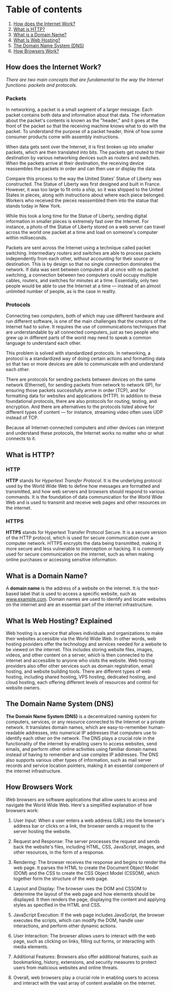 
# Table of contents
1. [How does the Internet Work?](#internet)
2. [What is HTTP?](#http)
4. [What is a Domain Name?](#domain)
5. [What Is Web Hosting?](#hosting)
6. [The Domain Name System (DNS)](#dns)
7. [How Browsers Work?](#browsers)

<div id='internet'/>
    
## How does the Internet Work?
*There are two main concepts that are fundamental to the way the Internet functions: packets and protocols.*

### Packets
In networking, a packet is a small segment of a larger message. Each packet contains both data and information about that data. The information about the packet's contents is known as the "header," and it goes at the front of the packet so that the receiving machine knows what to do with the packet. To understand the purpose of a packet header, think of how some consumer products come with assembly instructions.

When data gets sent over the Internet, it is first broken up into smaller packets, which are then translated into bits. The packets get routed to their destination by various networking devices such as routers and switches. When the packets arrive at their destination, the receiving device reassembles the packets in order and can then use or display the data.

Compare this process to the way the United States' Statue of Liberty was constructed. The Statue of Liberty was first designed and built in France. However, it was too large to fit onto a ship, so it was shipped to the United States in pieces, along with instructions about where each piece belonged. Workers who received the pieces reassembled them into the statue that stands today in New York.

While this took a long time for the Statue of Liberty, sending digital information in smaller pieces is extremely fast over the Internet. For instance, a photo of the Statue of Liberty stored on a web server can travel across the world one packet at a time and load on someone's computer within milliseconds.

Packets are sent across the Internet using a technique called packet switching. Intermediary routers and switches are able to process packets independently from each other, without accounting for their source or destination. This is by design so that no single connection dominates the network. If data was sent between computers all at once with no packet switching, a connection between two computers could occupy multiple cables, routers, and switches for minutes at a time. Essentially, only two people would be able to use the Internet at a time — instead of an almost unlimited number of people, as is the case in reality.

### Protocols
Connecting two computers, both of which may use different hardware and run different software, is one of the main challenges that the creators of the Internet had to solve. It requires the use of communications techniques that are understandable by all connected computers, just as two people who grew up in different parts of the world may need to speak a common language to understand each other.

This problem is solved with standardized protocols. In networking, a protocol is a standardized way of doing certain actions and formatting data so that two or more devices are able to communicate with and understand each other.

There are protocols for sending packets between devices on the same network (Ethernet), for sending packets from network to network (IP), for ensuring those packets successfully arrive in order (TCP), and for formatting data for websites and applications (HTTP). In addition to these foundational protocols, there are also protocols for routing, testing, and encryption. And there are alternatives to the protocols listed above for different types of content — for instance, streaming video often uses UDP instead of TCP.

Because all Internet-connected computers and other devices can interpret and understand these protocols, the Internet works no matter who or what connects to it.

<div id='http'/>

## What is HTTP?

### HTTP
**HTTP** stands for *Hypertext Transfer Protocol*. It is the underlying protocol used by the World Wide Web to define how messages are formatted and transmitted, and how web servers and browsers should respond to various commands. It is the foundation of data communication for the World Wide Web and is used to transmit and receive web pages and other resources on the internet.

### HTTPS
**HTTPS** stands for Hypertext Transfer Protocol Secure. It is a secure version of the HTTP protocol, which is used for secure communication over a computer network. HTTPS encrypts the data being transmitted, making it more secure and less vulnerable to interception or hacking. It is commonly used for secure communication on the internet, such as when making online purchases or accessing sensitive information.

<div id='domain'/>
    
## What is a Domain Name? 
A **domain name** is the address of a website on the internet. It is the text-based label that is used to access a specific website, such as www.example.com. Domain names are used to identify and locate websites on the internet and are an essential part of the internet infrastructure.

<div id='hosting'/>
    
## What Is Web Hosting? Explained
Web hosting is a service that allows individuals and organizations to make their websites accessible via the World Wide Web. In other words, web hosting providers offer the technology and services needed for a website to be viewed on the internet. This includes storing website files, images, videos, and other content on a server, which is then connected to the internet and accessible to anyone who visits the website. Web hosting providers also offer other services such as domain registration, email hosting, and website building tools. There are different types of web hosting, including shared hosting, VPS hosting, dedicated hosting, and cloud hosting, each offering different levels of resources and control for website owners.

<div id='dns'/>

## The Domain Name System (DNS)
**The Domain Name System (DNS)** is a decentralized naming system for computers, services, or any resource connected to the Internet or a private network. It translates domain names, which are easy-to-remember human-readable addresses, into numerical IP addresses that computers use to identify each other on the network. The DNS plays a crucial role in the functionality of the internet by enabling users to access websites, send emails, and perform other online activities using familiar domain names instead of having to remember and use complex IP addresses. The DNS also supports various other types of information, such as mail server records and service location pointers, making it an essential component of the internet infrastructure.
<div id='browsers'/>

## How Browsers Work
Web browsers are software applications that allow users to access and navigate the World Wide Web. Here's a simplified explanation of how browsers work:

1. User Input: When a user enters a web address (URL) into the browser's address bar or clicks on a link, the browser sends a request to the server hosting the website.

1. Request and Response: The server processes the request and sends back the website's files, including HTML, CSS, JavaScript, images, and other resources, in the form of a response.

1. Rendering: The browser receives the response and begins to render the web page. It parses the HTML to create the Document Object Model (DOM) and the CSS to create the CSS Object Model (CSSOM), which together form the structure of the web page.

1. Layout and Display: The browser uses the DOM and CSSOM to determine the layout of the web page and how elements should be displayed. It then renders the page, displaying the content and applying styles as specified in the HTML and CSS.

1. JavaScript Execution: If the web page includes JavaScript, the browser executes the scripts, which can modify the DOM, handle user interactions, and perform other dynamic actions.

1. User Interaction: The browser allows users to interact with the web page, such as clicking on links, filling out forms, or interacting with media elements.

1. Additional Features: Browsers also offer additional features, such as bookmarking, history, extensions, and security measures to protect users from malicious websites and online threats.

1. Overall, web browsers play a crucial role in enabling users to access and interact with the vast array of content available on the internet.



